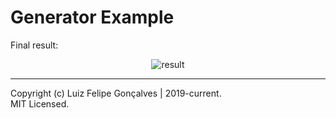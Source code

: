 # Generator Example

Final result:

<div align="center">
  <image alt="result" src="https://user-images.githubusercontent.com/23662020/52313786-0019c480-2997-11e9-8f68-5826dd8cb70d.png" />
</div>

---

Copyright (c) Luiz Felipe Gonçalves | 2019-current.  
MIT Licensed.
